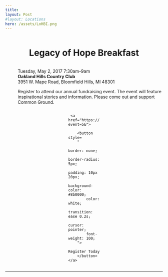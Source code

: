 ```yaml
---
title: 
layout: Post
#layout: Locations
hero: /assets/LoHBI.png
---
```

<div style=
    " 
    height: auto;
    width: 100%; 
    margin: 0 auto;
    display: flex;
    justify-content: center;
    ">
    <h1>Legacy of Hope Breakfast</h3>
</div>
<dl>
    <dt></dt>
    <dd>
        <p style="margin-right: 20px;"> Tuesday, May 2, 2017 7:30am-9am
        <br><strong>Oakland Hills Country Club</strong>
        <br> 3951 W. Mape Road, Bloomfield Hills, MI 48301
        </p>
        <p> Register to attend our annual fundraising event. The event will feature inspirational stories and
         information. Please come out and support Common Ground.
        </p>
    </dd>
</dl>
<div style=
    "margin: 0 auto;
     height: auto;
     width: 20%;
     display: flex;
     justify-content: center;
     ">
     
     
     <a href="https://commongroundhelps.z2systems.com/np/clients/commongroundhelps/eventRegistration.jsp?event=5&">
     
        <button style=
        "
            border: none;
            border-radius: 5px;
            padding: 10px 20px;
            background-color: #8b0000;
            color: white;
            transition: ease 0.2s;
            cursor: pointer;
            font-weight: 100;
        ">
            Register Today
        </button>
    </a>
</div>
<hr />
